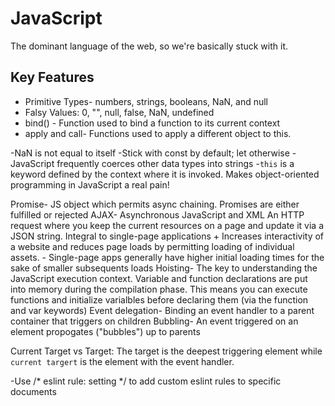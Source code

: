 # JavaScript

The dominant language of the web, so we're basically stuck with it.

## Key Features

- Primitive Types- numbers, strings, booleans, NaN, and null
- Falsy Values: 0, "", null, false, NaN, undefined
- bind() - Function used to bind a function to its current context
- apply and call- Functions used to apply a different object to this.

-NaN is not equal to itself
-Stick with const by default; let otherwise
-JavaScript frequently coerces other data types into strings
-`this` is a keyword defined by the context where it is invoked. Makes object-oriented programming in JavaScript a real pain!

Promise- JS object which permits async chaining. Promises are either fulfilled or rejected
AJAX- Asynchronous JavaScript and XML
	An HTTP request where you keep the current resources on a page and update it via a JSON string. Integral to single-page applications
	+ Increases interactivity of a website and reduces page loads by permitting loading of individual assets.
	- Single-page apps generally have higher initial loading times for the sake of smaller subsequents loads
Hoisting- The key to understanding the JavaScript execution context. Variable and function declarations are put into memory during the compilation phase. This means you can execute functions and initialize varialbles before declaring them (via the function and var keywords)
Event delegation- Binding an event handler to a parent container that triggers on children
Bubbling- An event triggered on an element propogates ("bubbles") up to parents

Current Target vs Target: The target is the deepest triggering element while `current targert` is the element with the event handler.

-Use /* eslint rule: setting */ to add custom eslint rules to specific documents